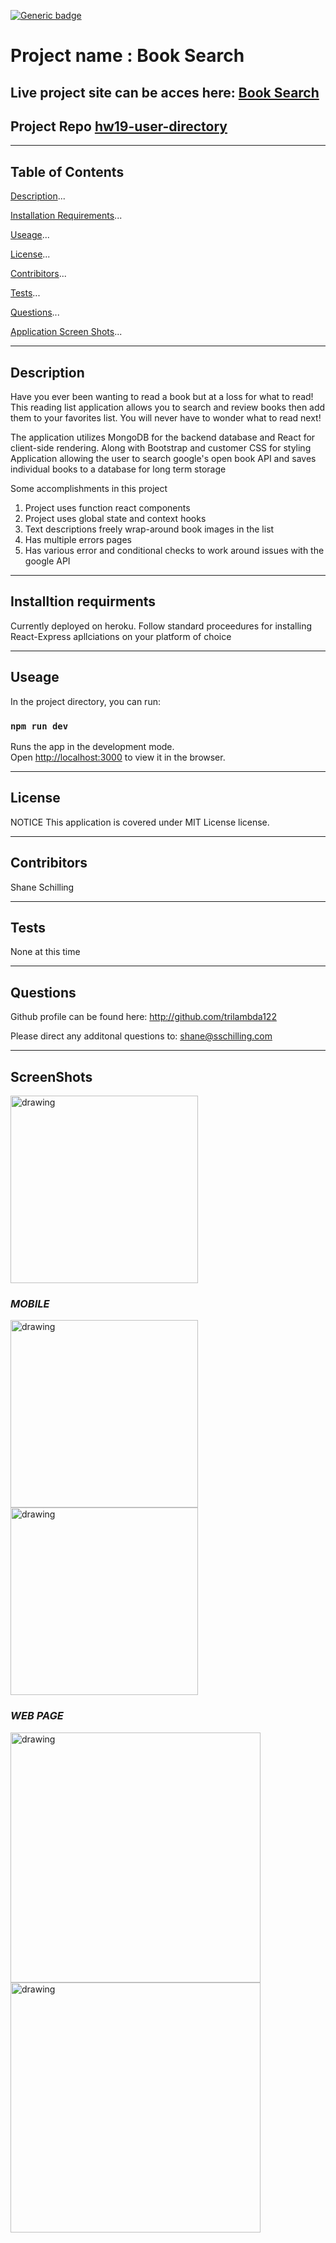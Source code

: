 

[![Generic badge](https://img.shields.io/static/v1?label=license&message=MIT%20License&color=green&style=for-the-badge)](https://shields.io/) 
# Project name : Book Search
## Live project site can be acces here: 	[Book Search](https://hw21-google-books-search.herokuapp.com/)

## Project Repo [hw19-user-directory](https://github.com/trilambda122/hw21-googlebooks-search)

---
## Table of Contents

[Description](#description)...

[Installation Requirements](#installtion-requirments)...

[Useage](#useage)...

[License](#License)...

[Contribitors](#Contribitors)...

[Tests](#Tests)...

[Questions](#Questions)...

[Application Screen Shots](#ScreenShots)...

---
## Description
Have you ever been wanting to read a book but at a loss for what to read! This reading list application allows you to search and review books then add them to your favorites list. You will never have to wonder what to read next!

The application utilizes MongoDB for the backend database and React for client-side rendering. Along with Bootstrap and customer CSS for styling
Application allowing the user to search  google's open book API and saves individual books to a database for long term storage


Some accomplishments in this project 
1) Project uses function react components 
2) Project uses global state and context hooks 
3) Text descriptions freely wrap-around book images in the list 
4) Has multiple errors pages 
5) Has various error and conditional checks to work around issues with the google API 


---

## Installtion requirments
Currently deployed on heroku. 
Follow standard proceedures for installing React-Express apllciations on your platform of choice 



---
## Useage
In the project directory, you can run:

### `npm run dev`

Runs the app in the development mode.\
Open [http://localhost:3000](http://localhost:3000) to view it in the browser.


---
## License
NOTICE This application is covered under MIT License license.


---
## Contribitors 

Shane Schilling

---
## Tests
None at this time 

---
## Questions

Github profile can be found here:  http://github.com/trilambda122

Please direct any additonal questions to: shane@sschilling.com


---
## ScreenShots
<img src="./screenshots/book-search.gif" alt="drawing" width="300"/>

### *MOBILE*

<img src="./screenshots/search-iphone.png" alt="drawing" width="300"/>

<img src="./screenshots/saved-iphone.png" alt="drawing" width="300"/>

### *WEB PAGE*

<img src="./screenshots/search-web.png" alt="drawing" width="400"/>

<img src="./screenshots/saved-web.png" alt="drawing" width="400"/>
